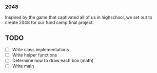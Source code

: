 ### 2048 ###

Inspired by the game that captivated all of us in highschool, we set out to
create 2048 for our fund comp final project. 

TODO
---

- [ ] Write class implementations 
- [ ] Write helper functions
- [ ] Determine how to draw each box (math)
- [ ] Write main 
